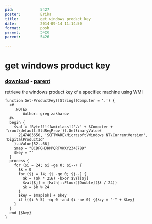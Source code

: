 ```yaml
---
pid:            5427
poster:         Erika
title:          get windows product key
date:           2014-09-14 11:14:50
format:         posh
parent:         5426
parent:         5426

---
```


# get windows product key

### [download](5427.ps1) - [parent](5426.md)

retrieve the windows product key of a specified machine using WMI

```posh
function Get-ProductKey([String]$Computer = '.') {
  <#
    .NOTES
        Author: greg zakharov
  #>
  begin {
    $val = [Byte[]]([wmiclass]('\\' + $Computer + '\root\default:StdRegProv')).GetBinaryValue(
      2147483650, 'SOFTWARE\Microsoft\Windows NT\CurrentVersion', 'DigitalProductId'
    ).uValue[52..66]
    $map = "BCDFGHJKMPQRTVWXY2346789"
    $key = ""
  }
  process {
    for ($i = 24; $i -ge 0; $i--) {
      $k = 0
      for ($j = 14; $j -ge 0; $j--) {
        $k = ($k * 256) -bxor $val[$j]
        $val[$j] = [Math]::Floor([Double]($k / 24))
        $k = $k % 24
      }
      $key = $map[$k] + $key
      if (($i % 5) -eq 0 -and $i -ne 0) {$key = "-" + $key}
    }
  }
  end {$key}
}
```

